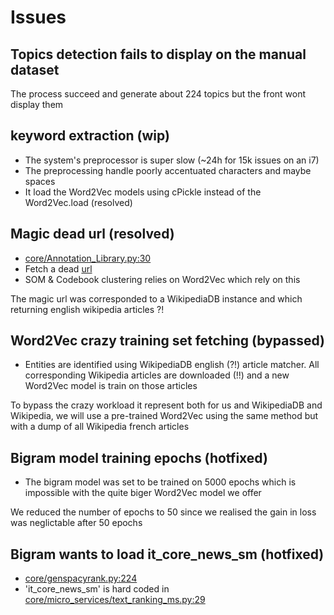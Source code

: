 # Issues

## Topics detection fails to display on the manual dataset

The process succeed and generate about 224 topics but the front wont display them

## keyword extraction (wip)

- The system's preprocessor is super slow (~24h for 15k issues on an i7)
- The preprocessing handle poorly accentuated characters and maybe spaces
- It load the Word2Vec models using cPickle instead of the Word2Vec.load (resolved)

## Magic dead url (resolved)

- [core/Annotation_Library.py:30](core/Annotation_Library.py#30)
- Fetch a dead [url](http://193.109.207.65:15024/nlp/keywords/supervised)
- SOM & Codebook clustering relies on Word2Vec which rely on this

The magic url was corresponded to a WikipediaDB instance and which returning english wikipedia articles ?!

## Word2Vec crazy training set fetching (bypassed)

- Entities are identified using WikipediaDB english (?!) article matcher. All corresponding Wikipedia articles are downloaded (!!) and a new Word2Vec model is train on those articles

To bypass the crazy workload it represent both for us and WikipediaDB and Wikipedia, we will use
a pre-trained Word2Vec using the same method but with a dump of all Wikipedia french articles

## Bigram model training epochs (hotfixed)

- The bigram model was set to be trained on 5000 epochs which is impossible with the quite biger Word2Vec model we offer

We reduced the number of epochs to 50 since we realised the gain in loss was neglictable after 50 epochs

## Bigram wants to load it_core_news_sm (hotfixed)

- [core/genspacyrank.py:224](core/genspacyrank.py#224)
- 'it_core_news_sm' is hard coded in [core/micro_services/text_ranking_ms.py:29](core/micro_services/text_ranking_ms.py#29)
